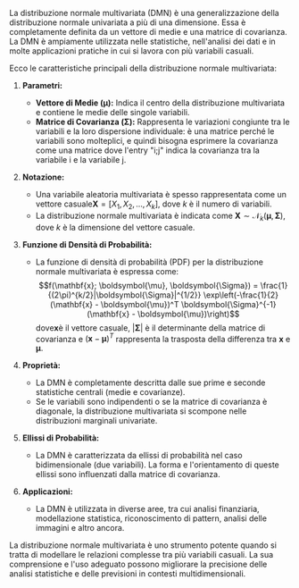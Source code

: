 La distribuzione normale multivariata (DMN) è una generalizzazione della distribuzione normale univariata a più di una dimensione. Essa è completamente definita da un vettore di medie e una matrice di covarianza. La DMN è ampiamente utilizzata nelle statistiche, nell'analisi dei dati e in molte applicazioni pratiche in cui si lavora con più variabili casuali.

Ecco le caratteristiche principali della distribuzione normale multivariata:

1. **Parametri:**
   - **Vettore di Medie ($\boldsymbol{\mu}$):** Indica il centro della distribuzione multivariata e contiene le medie delle singole variabili.
   - **Matrice di Covarianza ($\boldsymbol{\Sigma}$):** Rappresenta le variazioni congiunte tra le variabili e la loro dispersione individuale: è una matrice perché le variabili sono molteplici, e quindi bisogna esprimere la covarianza come una matrice dove l'entry "i;j" indica la covarianza tra la variabile i e la variabile j.

2. **Notazione:**
   - Una variabile aleatoria multivariata è spesso rappresentata come un vettore casuale$\mathbf{X} = [X_1, X_2, \ldots, X_k]$, dove $k$ è il numero di variabili.
   - La distribuzione normale multivariata è indicata come $\mathbf{X} \sim \mathcal{N}_k(\boldsymbol{\mu}, \boldsymbol{\Sigma})$, dove $k$ è la dimensione del vettore casuale.

3. **Funzione di Densità di Probabilità:**
   - La funzione di densità di probabilità (PDF) per la distribuzione normale multivariata è espressa come:
    $$f(\mathbf{x}; \boldsymbol{\mu}, \boldsymbol{\Sigma}) = \frac{1}{(2\pi)^{k/2}|\boldsymbol{\Sigma}|^{1/2}} \exp\left(-\frac{1}{2}(\mathbf{x} - \boldsymbol{\mu})^T \boldsymbol{\Sigma}^{-1} (\mathbf{x} - \boldsymbol{\mu})\right)$$
     dove$\mathbf{x}$è il vettore casuale, $|\boldsymbol{\Sigma}|$ è il determinante della matrice di covarianza e $(\mathbf{x} - \boldsymbol{\mu})^T$ rappresenta la trasposta della differenza tra $\mathbf{x}$ e $\boldsymbol{\mu}$.

4. **Proprietà:**
   - La DMN è completamente descritta dalle sue prime e seconde statistiche centrali (medie e covarianze).
   - Se le variabili sono indipendenti o se la matrice di covarianza è diagonale, la distribuzione multivariata si scompone nelle distribuzioni marginali univariate.
   
1. **Ellissi di Probabilità:**
   - La DMN è caratterizzata da ellissi di probabilità nel caso bidimensionale (due variabili). La forma e l'orientamento di queste ellissi sono influenzati dalla matrice di covarianza.

2. **Applicazioni:**
   - La DMN è utilizzata in diverse aree, tra cui analisi finanziaria, modellazione statistica, riconoscimento di pattern, analisi delle immagini e altro ancora.

La distribuzione normale multivariata è uno strumento potente quando si tratta di modellare le relazioni complesse tra più variabili casuali. La sua comprensione e l'uso adeguato possono migliorare la precisione delle analisi statistiche e delle previsioni in contesti multidimensionali.